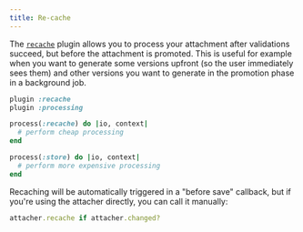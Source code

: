 ```yaml
---
title: Re-cache
---
```


The [`recache`][recache] plugin allows you to process your attachment after
validations succeed, but before the attachment is promoted. This is useful for
example when you want to generate some versions upfront (so the user
immediately sees them) and other versions you want to generate in the promotion
phase in a background job.

```rb
plugin :recache
plugin :processing

process(:recache) do |io, context|
  # perform cheap processing
end

process(:store) do |io, context|
  # perform more expensive processing
end
```

Recaching will be automatically triggered in a "before save" callback, but if
you're using the attacher directly, you can call it manually:

```rb
attacher.recache if attacher.changed?
```

[recache]: https://github.com/shrinerb/shrine/blob/master/lib/shrine/plugins/recache.rb
